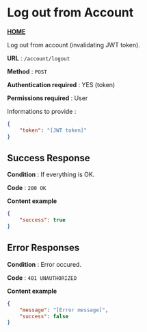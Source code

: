 # Log out from Account
**[HOME](../README.md)**

Log out from account (invalidating JWT token).

**URL** : `/account/logout`

**Method** : `POST`

**Authentication required** : YES (token)

**Permissions required** : User


Informations to provide :

```json
{
    "token": "[JWT token]"
}
```

## Success Response

**Condition** : If everything is OK.

**Code** : `200 OK`

**Content example**

```json
{
    "success": true
}
```

## Error Responses

**Condition** : Error occured.

**Code** : `401 UNAUTHORIZED`

**Content example**

```json
{
    "message": "[Error message]",
    "success": false
}
```